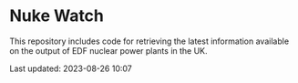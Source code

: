 # Nuke Watch

This repository includes code for retrieving the latest information available on the output of EDF nuclear power plants in the UK.

Last updated: 2023-08-26 10:07